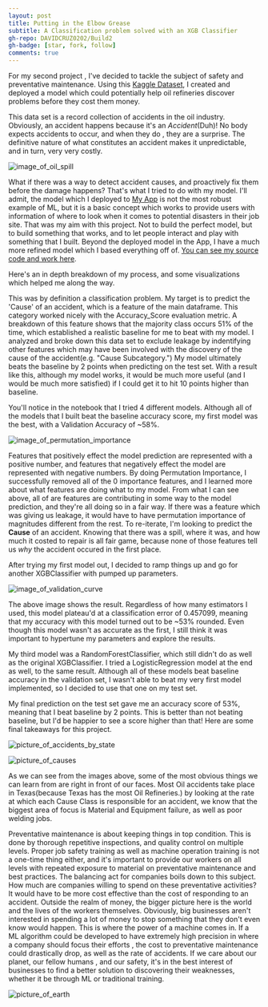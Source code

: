 ```yaml
---
layout: post
title: Putting in the Elbow Grease
subtitle: A Classification problem solved with an XGB Classifier
gh-repo: DAVIDCRUZ0202/Build2
gh-badge: [star, fork, follow]
comments: true
---
```


For my second project , I've decided to tackle the subject of safety and preventative maintenance. Using this [Kaggle Dataset](https://www.kaggle.com/usdot/pipeline-accidents), I created and deployed a model which could potentially help oil refineries discover problems before they cost them money.

This data set is a record collection of accidents in the oil industry. Obviously, an accident happens because it's an *Accident*(Duh)! No body expects accidents to occur, and when they do , they are a surprise. The definitive nature of what constitutes an accident makes it unpredictable, and in turn, very very costly.

![image_of_oil_spill](https://github.com/DAVIDCRUZ0202/davidcruz0202.github.io/blob/master/assets/img/BP_PLANT_EXPLOSION-1_lowres2.jpg?raw=true)

What if there was a way to detect accident causes, and proactively fix them before the damage happens? That's what I tried to do with my model. I'll admit, the model which I deployed to [My App](https://oil-spill-danger-detector.herokuapp.com/) is not the most robust example of ML, but it is a basic concept which works to provide users with information of where to look when it comes to potential disasters in their job site. That was my aim with this project. Not to build the perfect model, but to build something that works, and to let people interact and play with something that I built. Beyond the deployed model in the App, I have a much more refined model which I based everything off of. [You can see my source code and work here](https://github.com/DAVIDCRUZ0202/Build2/blob/master/Build2_Project_David_Cruz.ipynb). 

Here's an in depth breakdown of my process, and some visualizations which helped me along the way.

This was by definition a classification problem. My target is to predict the 'Cause' of an accident, which is a feature of the main dataframe. This category worked nicely with the Accuracy_Score evaluation metric. A breakdown of this feature shows that the majority class occurs 51% of the time, which established a realistic baseline for me to beat with my model. I analyzed and broke down this data set to exclude leakage by indentifying other features which may have been involved with the discovery of the cause of the accident(e.g. "Cause Subcategory.") My model ultimately beats the baseline by 2 points when predicting on the test set. With a result like this, although my model works, it would be much more useful (and I would be much more satisfied) if I could get it to hit 10 points higher than baseline.

You'll notice in the notebook that I tried 4 different models. Although all of the models that I built beat the baseline accuracy score, my first model was the best, with a Validation Accuracy of ~58%. 

![image_of_permutation_importance](https://github.com/DAVIDCRUZ0202/davidcruz0202.github.io/blob/master/assets/img/permutation%20importance.PNG?raw=true)

Features that positively effect the model prediction are represented with a positive number, and features that negatively effect the model are represented with negative numbers. By doing Permutation Importance, I successfully removed all of the 0 importance features, and I learned more about what features are doing what to my model. From what I can see above, all of are features are contributing in some way to the model prediction, and they're all doing so in a fair way. If there was a feature which was giving us leakage, it would have to have permutation importance of magnitudes different from the rest. To re-iterate, I'm looking to predict the **Cause** of an accident. Knowing that there was a spill, where it was, and how much it costed to repair is all fair game, because none of those features tell us *why* the accident occured in the first place.

After trying my first model out, I decided to ramp things up and go for another XGBClassifier with pumped up parameters.

![image_of_validation_curve](https://github.com/DAVIDCRUZ0202/davidcruz0202.github.io/blob/master/assets/img/validation%20curve.PNG?raw=true)

The above image shows the result. Regardless of how many estimators I used, this model plateau'd at a classification error of 0.457099, meaning that my accuracy with this model turned out to be ~53% rounded. Even though this model wasn't as accurate as the first, I still think it was important to hypertune my parameters and explore the results.

My third model was a RandomForestClassifier, which still didn't do as well as the original XGBClassifier. I tried a LogisticRegression model at the end as well, to the same result. Although all of these models beat baseline accuracy in the validation set, I wasn't able to beat my very first model implemented, so I decided to use that one on my test set.

My final prediction on the test set gave me an accuracy score of 53%, meaning that I beat baseline by 2 points. This is better than not beating baseline, but I'd be happier to see a score higher than that! Here are some final takeaways for this project.

![picture_of_accidents_by_state](https://github.com/DAVIDCRUZ0202/davidcruz0202.github.io/blob/master/assets/img/Accident%20states.PNG?raw=true)

![picture_of_causes](https://github.com/DAVIDCRUZ0202/davidcruz0202.github.io/blob/master/assets/img/Causes.PNG?raw=true)

As we can see from the images above, some of the most obvious things we can learn from are right in front of our faces. Most Oil accidents take place in Texas(because Texas has the most Oil Refineries.) by looking at the rate at which each Cause Class is responsible for an accident, we know that the biggest area of focus is Material and Equipment failure, as well as poor welding jobs. 

Preventative maintenance is about keeping things in top condition. This is done by thorough repetitive inspections, and quality control on multiple levels. Proper job safety training as well as machine operation training is not a one-time thing either, and it's important to provide our workers on all levels with repeated exposure to material on preventative maintenance and best practices. The balancing act for companies boils down to this subject. How much are companies willing to spend on these preventative activities? It would have to be more cost effective than the cost of responding to an accident. Outside the realm of money, the bigger picture here is the world and the lives of the workers themselves. Obviously, big businesses aren't interested in spending a lot of money to stop something that they don't even know would happen. This is where the power of a machine comes in. If a ML algorithm could be developed to have extremely high precision in where a company should focus their efforts , the cost to preventative maintenance could drastically drop, as well as the rate of accidents. If we care about our planet, our fellow humans , and our safety, it's in the best interest of businesses to find a better solution to discovering their weaknesses, whether it be through ML or traditional training.

![picture_of_earth](https://github.com/DAVIDCRUZ0202/davidcruz0202.github.io/blob/master/assets/img/The_Earth_seen_from_Apollo_17.jpg?raw=true)
